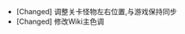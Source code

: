 <!--
title: Wiki更新日志2018.12.10
author: DreDiki
lang: zh
-->

* [Changed] 调整关卡怪物左右位置,与游戏保持同步
* [Changed] 修改Wiki主色调
